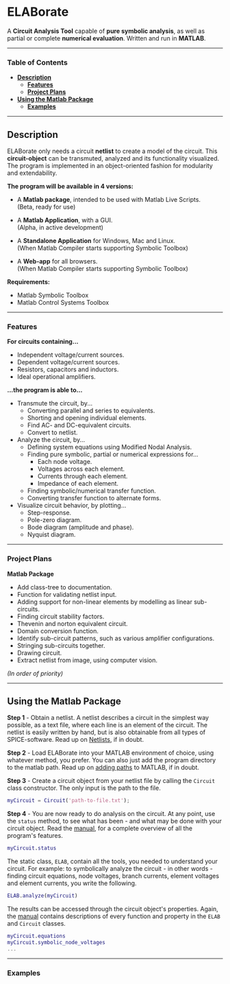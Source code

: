 # **ELABorate**  <!-- omit in toc -->
A **Circuit Analysis Tool** capable of **pure symbolic analysis**, as well as partial or complete **numerical evaluation**. Written and run in **MATLAB**.

---

### **Table of Contents** <!-- omit in toc -->
- [**Description**](#description)
  - [**Features**](#features)
  - [**Project Plans**](#project-plans)
- [**Using the Matlab Package**](#using-the-matlab-package)
  - [**Examples**](#examples)

---

## **Description**
ELABorate only needs a circuit **netlist** to create a model of the circuit. This **circuit-object** can be transmuted, analyzed and its functionality visualized. The program is implemented in an object-oriented fashion for modularity and extendability.

**The program will be available in 4 versions:**
- A **Matlab package**, intended to be used with Matlab Live Scripts.\
  (Beta, ready for use)

- A **Matlab Application**, with a GUI.\
  (Alpha, in active development)

- A **Standalone Application** for Windows, Mac and Linux.\
  (When Matlab Compiler starts supporting Symbolic Toolbox)

- A **Web-app** for all browsers.\
  (When Matlab Compiler starts supporting Symbolic Toolbox)

**Requirements:**
- Matlab Symbolic Toolbox
- Matlab Control Systems Toolbox

---

### **Features**
**For circuits containing...**
- Independent voltage/current sources.
- Dependent voltage/current sources.
- Resistors, capacitors and inductors.
- Ideal operational amplifiers.

**...the program is able to...**
- Transmute the circuit, by...
  - Converting parallel and series to equivalents.
  - Shorting and opening individual elements.
  - Find AC- and DC-equivalent circuits.
  - Convert to netlist.
- Analyze the circuit, by...
  - Defining system equations using Modified Nodal Analysis.
  - Finding pure symbolic, partial or numerical expressions for...
    - Each node voltage.
    - Voltages across each element.
    - Currents through each element.
    - Impedance of each element.
  - Finding symbolic/numerical transfer function.
  - Converting transfer function to alternate forms.
- Visualize circuit behavior, by plotting...
  - Step-response.
  - Pole-zero diagram.
  - Bode diagram (amplitude and phase).
  - Nyquist diagram.

---

### **Project Plans**

**Matlab Package**
- Add class-tree to documentation.
- Function for validating netlist input.
- Adding support for non-linear elements by modelling as linear sub-circuits.
- Finding circuit stability factors.
- Thevenin and norton equivalent circuit.
- Domain conversion function.
- Identify sub-circuit patterns, such as various amplifier configurations.
- Stringing sub-circuits together.
- Drawing circuit.
- Extract netlist from image, using computer vision.

*(In order of priority)*

---

## **Using the Matlab Package**
**Step 1** -
Obtain a netlist. A netlist describes a circuit in the simplest way possible, as a text file, where each line is an element of the circuit. The netlist is easily written by hand, but is also obtainable
from all types of SPICE-software. Read up on [Netlists](https://www.cpp.edu/~prnelson/courses/ece220/220-spice-notes.pdf), if in doubt.

**Step 2** -
Load ELABorate into your MATLAB environment of choice, using whatever method, you prefer. You can also just add the program directory to the matlab path. Read up on [adding paths](https://se.mathworks.com/help/matlab/ref/addpath.html) to MATLAB, if in doubt.

**Step 3** -
Create a circuit object from your netlist file by calling the `Circuit` class constructor. The only input is the path to the file.

```matlab
myCircuit = Circuit('path-to-file.txt');
```

**Step 4** -
You are now ready to do analysis on the circuit. At any point, use the `status` method, to see what has been - and what may be done with your circuit object. Read the [manual](/Documentation/Manual.md), for a complete overview of all the program's features.

```matlab
myCircuit.status
```

The static class, `ELAB`, contain all the tools, you needed to understand your circuit. For example: to symbolically analyze the circuit - in other words - finding circuit equations, node voltages, branch currents, element voltages and element currents, you write the following.

```matlab
ELAB.analyze(myCircuit)
```

The results can be accessed through the circuit object's properties. Again, the [manual](/Documentation/Manual.md) contains descriptions of every function and property in the `ELAB` and `Circuit` classes.

```matlab
myCircuit.equations
myCircuit.symbolic_node_voltages
...
```

---

### **Examples**
